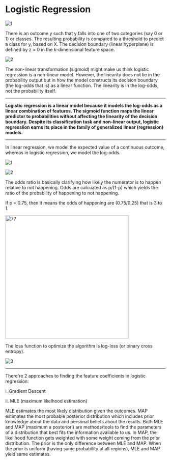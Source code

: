
# Logistic Regression

![1](https://github.com/user-attachments/assets/291781c2-ac2c-4f0a-9900-325143938e48)

There is an outcome y such that y falls into one of two categories (say 0 or 1) or classes.
The resulting probability is compared to a threshold to predict a class for y, based on X. The decision boundary (linear hyperplane) is defined by z = 0 in the 
k-dimensional feature space.

![2](https://github.com/user-attachments/assets/b4188a72-16c3-4a2e-962e-e4a538b304e0)


The non-linear transformation (sigmoid) might make us think logistic regression is a non-linear model. However, the linearity does not lie in the probability output but in how the model constructs its decision boundary (the log-odds that is) as a linear function.  The linearity is in the log-odds, not the probability itself. 

---

**Logistic regression is a linear model because it models the log-odds as a linear combination of features. The sigmoid function maps the linear predictor to probabilities without affecting the linearity of the decision boundary. Despite its classification task and non-linear output, logistic regressiion earns its place in the family of generalized linear (regression) models.**

---
In linear regression, we model the expected value of a continuous outcome, whereas in logistic regression, we model the log-odds.

![1](https://github.com/user-attachments/assets/b6a727a5-0301-4e5c-9372-de3f3203368d)

![2](https://github.com/user-attachments/assets/a27bf2d8-7d07-4920-a70d-99d90412b82a)

The odds ratio is basically clarifying how likely the numerator is to happen relative to not happening. Odds are calcuated as p/(1-p) which yields the ratio of the probability of happening to not happening.

If p = 0.75, then it means the odds of happening are (0.75/0.25) that is 3 to 1.

<img width="388" alt="77" src="https://github.com/user-attachments/assets/769a130f-fa90-498d-864b-c93fec5e3d66" />

The loss function to optimize the algorithm is log-loss (or binary cross entropy).

![3](https://github.com/user-attachments/assets/2158ac9d-ac9c-43ad-946d-39e7db67ed4c)


-----

There're 2 approaches to finding the feature coefficients in logistic regression:

i. Gradient Descent

ii. MLE (maximum likelhood estimation)

MLE estimates the most likely distribution given the outcomes. MAP estimates the most probable posterior distribution which includes prior knowledge about the data and personal beliefs about the results. Both MLE and MAP (maximum a posteriori) are methods/tools to find the parameters of a distribution that best fits the information available to us.  In MAP, the likelihood function gets weighted with some weight coming from the prior distribution. The prior is the only difference between MLE and MAP. When the prior is uniform (having same probability at all regions), MLE and MAP yield same estimates. 





